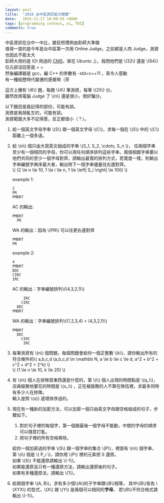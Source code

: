 ```yaml
---
layout: post
title:  "2016 台中區資訊能力競賽"
date:   2016-11-17 18:09:59 +0800
tags: [programming contest, oi, TOI]
comments: true
---
```


中區資訊在台中一中比，題目照慣例由彰師大準備  
值得一提的是今年是台中區第一次用 Online Judge，之前都是人肉 Judge，測資也因此不能太大  
彰師大用的是 IOI 用過的 [CMS](https://cms-dev.github.io)，架在 Ubuntu 上，我問他們是 \\(32\\) 還是 \\(64\\) 位元卻沒回答我 = =  
然後編譯器是 gcc，編 C++ 的參數有 -std=c++11 ，真令人感動  
有一種經歷時代變遷的感覺啊（茶  

這次上機有 \\(6\\) 題，每題 \\(4\\) 筆測資，每筆 \\(25\\) 分。  
雖然改用電腦 Judge 了 \\(n\\) 還是很小，很好騙分。

以下題目是我記得的部份，可能有誤。  
測資是我胡亂生的，可能有誤。  
測資範圍大多不記得惹，反正都很小（？）。

1.  給一個英文字母字串 \\(S\\) 跟一個英文字母 \\(C\\)，求每一個在 \\(S\\) 中的 \\(C\\) 距離上一個多遠。  

2.  給 \\(n\\) 個只由大寫英文組成的字串 \\(S_1, S_2, \cdots, S_n \\)，
任兩個字串至少有一個相同的字母，你可以用任何順序排列這些字串，兩個相鄰字串要以他們共同的至少一個字母對齊，請輸出最寬的排列方式，若寬度一樣，則輸出字串編號字典序最大者，輸出時下一個字串儘量往右邊對齊。  
\\( (2 \le n \le 10, 1 \le i \le n,  1 \le \left| S_i \right| \le 100) \\)

	example 1:

		2
		PR
		PMDRT

	AC 的輸出:

		PMDRT
		  PR

	WA 的輸出：因為 \\(PR\\) 可以往更右邊對齊

		PMDRT
		PR

	example 2:

		4
		PMDRT
		DDC
		CIRC
		IRC

	AC 的輸出：字串編號排列\\((4,3,2,1)\\)

			 IRC
			CIRC
		  DDC
		PMDRT

	WA 的輸出：字串編號排列\\((1,2,3,4) < (4,3,2,1)\\)

		PMDRT
		  DDC
			CIRC
			 IRC

3.  每筆測資有 \\(n\\) 個問題，每個問題會給你一個正整數 \\(k\\)，請你輸出所有的符合條件的\\( a,b,c,d (a,b,c,d \in \mathbb N, a \le b \le c \le d, a^2 + b^2 + c^2 + d^2 = 2^k) \\)  
\\( (1 \le n \le 10, k \le 20) \\)

4.  有 \\(n\\) 個人在排隊買東西還是什麼的，第 \\(i\\) 個人出現的時間點是 \\(q_i\\)，店員服務他要花的時間是 \\(s_i\\) ，正在被服務的人不算在隊伍裡，求最多同時有多少人在排隊。  
	輸入是照 \\(q\\) 遞增排序過的。

5.  現在有一種新的加密方法，可以加密一個只由英文字母跟空格組成的句子，步驟如下。

	1.  對於句子裡的每個字，第一個跟最後一個字母不能動，中間的字母的順序可以隨意打亂。
	2.  把句子裡的所有空格移除。

	給你一個加密過的字串 \\(S\\) 跟一個字串的集合 \\(P\\)，裡面有 \\(n\\) 個字串，
	第 \\(i\\) 個是 \\( P_i \\)，請你用 \\(P\\) 裡的元素把 S 還原。  
	如果 \\(S\\) 不能還原請輸出 \\(-1\\)。  
	如果能還原且只有一種還原方法，請輸出還原後的句子。  
	如果有多種還原法，請輸出 \\(1\\)。

6.  給兩個字串 \\(A, B\\)，求有多少個\\(A\\)的子字串跟\\(B\\)相等，
其中\\(B\\)皆為 \\(XYX\\) 的型式，\\(X\\) 跟 \\(Y\\) 是兩個可以相同的**字母**，
若\\(B\\)不符合格式請輸出 \\(-1\\)。  
